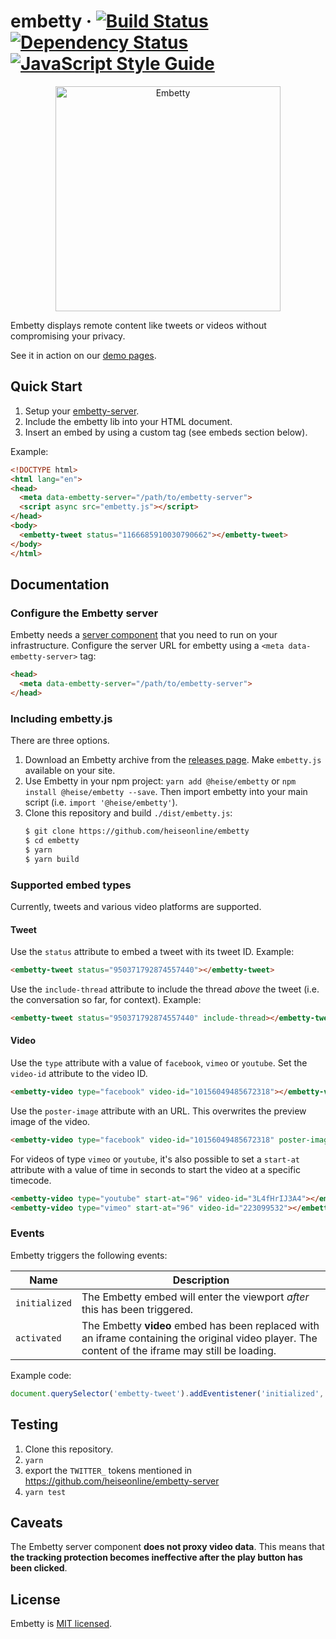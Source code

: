 # embetty · [![Build Status](https://travis-ci.org/heiseonline/embetty.svg?branch=master)](https://travis-ci.org/heiseonline/embetty)  [![Dependency Status](https://img.shields.io/david/heiseonline/embetty.svg?style=flat-square)](https://david-dm.org/heiseonline/embetty) [![JavaScript Style Guide](https://img.shields.io/badge/code_style-standard-brightgreen.svg)](https://standardjs.com)

<p align="center">
  <img alt="Embetty" src="assets/embetty.png" width="360">
</p>

Embetty displays remote content like tweets or videos without compromising your privacy.

See it in action on our [demo pages](https://heiseonline.github.io/embetty/).

## Quick Start

1. Setup your [embetty-server](https://github.com/heiseonline/embetty-server).
3. Include the embetty lib into your HTML document.
4. Insert an embed by using a custom tag (see embeds section below).

Example:

```html
<!DOCTYPE html>
<html lang="en">
<head>
  <meta data-embetty-server="/path/to/embetty-server">
  <script async src="embetty.js"></script>
</head>
<body>
  <embetty-tweet status="1166685910030790662"></embetty-tweet>
</body>
</html>
```

## Documentation

### Configure the Embetty server

Embetty needs a [server component](https://github.com/heiseonline/embetty-server) that you need to run on your infrastructure. Configure the server URL for embetty using a `<meta data-embetty-server>` tag:

```html
<head>
  <meta data-embetty-server="/path/to/embetty-server">
</head>
```

### Including embetty.js

There are three options.

1. Download an Embetty archive from the [releases page](https://github.com/heiseonline/embetty/releases). Make `embetty.js` available on your site.
2. Use Embetty in your npm project: `yarn add @heise/embetty` or `npm install @heise/embetty --save`. Then import embetty into your main script (i.e. `import '@heise/embetty'`).
3. Clone this repository and build `./dist/embetty.js`:
   ```sh
   $ git clone https://github.com/heiseonline/embetty
   $ cd embetty
   $ yarn
   $ yarn build
   ``` 

### Supported embed types

Currently, tweets and various video platforms are supported.

#### Tweet

Use the `status` attribute to embed a tweet with its tweet ID. Example:

```html
<embetty-tweet status="950371792874557440"></embetty-tweet>
```

Use the `include-thread` attribute to include the thread _above_ the tweet (i.e. the conversation so far, for context). Example:

```html
<embetty-tweet status="950371792874557440" include-thread></embetty-tweet>
```

#### Video

Use the `type` attribute with a value of `facebook`, `vimeo` or `youtube`. Set the `video-id` attribute to the video ID.

```html
<embetty-video type="facebook" video-id="10156049485672318"></embetty-video>
```

Use the `poster-image` attribute with an URL. This overwrites the preview image of the video.

```html
<embetty-video type="facebook" video-id="10156049485672318" poster-image="www.test.com/image.jpg"></embetty-video>
```

For videos of type `vimeo` or `youtube`, it's also possible to set a `start-at` attribute with a value of time in seconds to start the video at a specific timecode.

```html
<embetty-video type="youtube" start-at="96" video-id="3L4fHrIJ3A4"></embetty-video>
<embetty-video type="vimeo" start-at="96" video-id="223099532"></embetty-video>
```

### Events

Embetty triggers the following events:

| Name | Description |
|------|-------------|
| `initialized` | The Embetty embed will enter the viewport *after* this has been triggered. |
| `activated` | The Embetty **video** embed has been replaced with an iframe containing the original video player. The content of the iframe may still be loading. |

Example code:

```js
document.querySelector('embetty-tweet').addEventistener('initialized', function(e) { ... })
```

## Testing

1. Clone this repository.
2. `yarn`
3. export the `TWITTER_` tokens mentioned in https://github.com/heiseonline/embetty-server
4. `yarn test`


## Caveats

The Embetty server component **does not proxy video data**. This means that **the tracking protection becomes ineffective after the play button has been clicked**.

## License

Embetty is [MIT licensed](./LICENSE).
